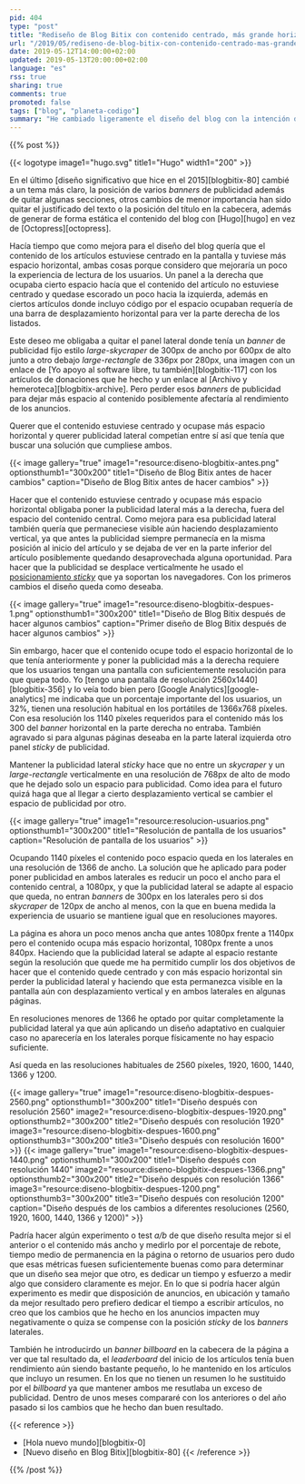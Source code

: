 ```yaml
---
pid: 404
type: "post"
title: "Rediseño de Blog Bitix con contenido centrado, más grande horizontalmente y publicidad lateral sticky"
url: "/2019/05/rediseno-de-blog-bitix-con-contenido-centrado-mas-grande-horizontalmente-y-publicidad-lateral-sticky/"
date: 2019-05-12T14:00:00+02:00
updated: 2019-05-13T20:00:00+02:00
language: "es"
rss: true
sharing: true
comments: true
promoted: false
tags: ["blog", "planeta-codigo"]
summary: "He cambiado ligeramente el diseño del blog con la intención de mejorar la experiencia de usuario haciendo que el contenido quede centrado en la pantalla en vez de estar desplazado un poco a la izquierda por un panel lateral. Pero más espacio horizontal para el contenido podría afectar negativamente al rendmiento de los _banners_ de publicidad laterales si tenía que quitarlos con lo que he tenido que buscar una solución para ambos requerimientos. También he experimentado con la disposición de la publicidad, incluido un _billboard_ y publicidad lateral _sticky_ para que permanezca más tiempo visible y quizá mejorar su rendmiento."
---
```


{{% post %}}

{{< logotype image1="hugo.svg" title1="Hugo" width1="200" >}}

En el último [diseño significativo que hice en el 2015][blogbitix-80] cambié a un tema más claro, la posición de varios _banners_ de publicidad además de quitar algunas secciones, otros cambios de menor importancia han sido quitar el justificado del texto o la posición del título en la cabecera, además de generar de forma estática el contenido del blog con [Hugo][hugo] en vez de [Octopress][octopress].

Hacía tiempo que como mejora para el diseño del blog quería que el contenido de los artículos estuviese centrado en la pantalla y tuviese más espacio horizontal, ambas cosas porque considero que mejoraría un poco la experiencia de lectura de los usuarios. Un panel a la derecha que ocupaba cierto espacio hacía que el contenido del artículo no estuviese centrado y quedase escorado un poco hacia la izquierda, además en ciertos artículos donde incluyo código por el espacio ocupaban requería de una barra de desplazamiento horizontal para ver la parte derecha de los listados.

Este deseo me obligaba a quitar el panel lateral donde tenía un _banner_ de publicidad fijo estilo _large-skycraper_ de 300px de ancho por 600px de alto junto a otro debajo _large-rectangle_ de 336px por 280px, una imagen con un enlace de [Yo apoyo al software libre, tu también][blogbitix-117] con los artículos de donaciones que he hecho y un enlace al [Archivo y hemeroteca][blogbitix-archive]. Pero perder esos _banners_ de publicidad para dejar más espacio al contenido posiblemente afectaría al rendimiento de los anuncios.

Querer que el contenido estuviese centrado y ocupase más espacio horizontal y querer publicidad lateral competían entre sí así que tenía que buscar una solución que cumpliese ambos.

{{< image
    gallery="true"
    image1="resource:diseno-blogbitix-antes.png" optionsthumb1="300x200" title1="Diseño de Blog Bitix antes de hacer cambios"
    caption="Diseño de Blog Bitix antes de hacer cambios" >}}

Hacer que el contenido estuviese centrado y ocupase más espacio horizontal obligaba poner la publicidad lateral más a la derecha, fuera del espacio del contenido central. Como mejora para esa publicidad lateral también quería que permaneciese visible aún haciendo desplazamiento vertical, ya que antes la publicidad siempre permanecía en la misma posición al inicio del artículo y se dejaba de ver en la parte inferior del artículo posiblemente quedando desaprovechada alguna oportunidad. Para hacer que la publicidad se desplace verticalmente he usado el [posicionamiento _sticky_](https://developer.mozilla.org/en-US/docs/Web/CSS/position) que ya soportan los navegadores. Con los primeros cambios el diseño queda como deseaba.

{{< image
    gallery="true"
    image1="resource:diseno-blogbitix-despues-1.png" optionsthumb1="300x200" title1="Diseño de Blog Bitix después de hacer algunos cambios"
    caption="Primer diseño de Blog Bitix después de hacer algunos cambios" >}}

Sin embargo, hacer que el contenido ocupe todo el espacio horizontal de lo que tenía anteriormente y poner la publicidad más a la derecha requiere que los usuarios tengan una pantalla con suficientemente resolución para que quepa todo. Yo [tengo una pantalla de resolución 2560x1440][blogbitix-356] y lo veía todo bien pero [Google Analytics][google-analytics] me indicaba que un porcentaje importante del los usuarios, un 32%, tienen una resolución habitual en los portátiles de 1366x768 píxeles. Con esa resolución los 1140 píxeles requeridos para el contenido más los 300 del _banner_ horizontal en la parte derecha no entraba. También agravado si para algunas páginas deseaba en la parte lateral izquierda otro panel _sticky_ de publicidad.

Mantener la publicidad lateral _sticky_ hace que no entre un _skycraper_ y un _large-rectangle_ verticalmente en una resolución de 768px de alto de modo que he dejado solo un espacio para publicidad. Como idea para el futuro quizá haga que al llegar a cierto desplazamiento vertical se cambier el espacio de publicidad por otro.

{{< image
    gallery="true"
    image1="resource:resolucion-usuarios.png" optionsthumb1="300x200" title1="Resolución de pantalla de los usuarios"
    caption="Resolución de pantalla de los usuarios" >}}

Ocupando 1140 píxeles el contenido poco espacio queda en los laterales en una resolución de 1366 de ancho. La solución que he aplicado para poder poner publicidad en ambos laterales es reducir un poco el ancho para el contenido central, a 1080px, y que la publicidad lateral se adapte al espacio que queda, no entran _banners_ de 300px en los laterales pero si dos _skycraper_ de 120px de ancho al menos, con la que en buena medida la experiencia de usuario se mantiene igual que en resoluciones mayores.

La página es ahora un poco menos ancha que antes 1080px frente a 1140px pero el contenido ocupa más espacio horizontal, 1080px frente a unos 840px. Haciendo que la publicidad lateral se adapte al espacio restante según la resolución que quede me ha permitido cumplir los dos objetivos de hacer que el contenido quede centrado y con más espacio horizontal sin perder la publicidad lateral y haciendo que esta permanezca visible en la pantalla aún con desplazamiento vertical y en ambos laterales en algunas páginas.

En resoluciones menores de 1366 he optado por quitar completamente la publicidad lateral ya que aún aplicando un diseño adaptativo en cualquier caso no aparecería en los laterales porque físicamente no hay espacio suficiente.

Así queda en las resoluciones habituales de 2560 píxeles, 1920, 1600, 1440, 1366 y 1200.

{{< image
    gallery="true"
    image1="resource:diseno-blogbitix-despues-2560.png" optionsthumb1="300x200" title1="Diseño después con resolución 2560"
    image2="resource:diseno-blogbitix-despues-1920.png" optionsthumb2="300x200" title2="Diseño después con resolución 1920"
    image3="resource:diseno-blogbitix-despues-1600.png" optionsthumb3="300x200" title3="Diseño después con resolución 1600" >}}
{{< image
    gallery="true"
    image1="resource:diseno-blogbitix-despues-1440.png" optionsthumb1="300x200" title1="Diseño después con resolución 1440"
    image2="resource:diseno-blogbitix-despues-1366.png" optionsthumb2="300x200" title2="Diseño después con resolución 1366"
    image3="resource:diseno-blogbitix-despues-1200.png" optionsthumb3="300x200" title3="Diseño después con resolución 1200"
    caption="Diseño después de los cambios a diferentes resoluciones (2560, 1920, 1600, 1440, 1366 y 1200)" >}}

Padría hacer algún experimento o test _a/b_ de que diseño resulta mejor si el anterior o el contenido más ancho y medirlo por el porcentaje de rebote, tiempo medio de permanencia en la página o retorno de usuarios pero dudo que esas métricas fuesen suficientemente buenas como para determinar que un diseño sea mejor que otro, es dedicar un tiempo y esfuerzo a medir algo que considero claramente es mejor. En lo que si podría hacer algún experimento es medir que disposición de anuncios, en ubicación y tamaño da mejor resultado pero prefiero dedicar el tiempo a escribir artículos, no creo que los cambios que he hecho en los anuncios impacten muy negativamente o quiza se compense con la posición _sticky_ de los _banners_ laterales.

También he introducirdo un _banner_ _billboard_ en la cabecera de la página a ver que tal resultado da, el _leaderboard_ del inicio de los artículos tenía buen rendimiento aún siendo bastante pequeño, lo he mantenido en los artículos que incluyo un resumen. En los que no tienen un resumen lo he sustituido por el _billboard_ ya que mantener ambos me resutlaba un exceso de publicidad. Dentro de unos meses compararé con los anteriores o del año pasado si los cambios que he hecho dan buen resultado.

{{< reference >}}
* [Hola nuevo mundo][blogbitix-0]
* [Nuevo diseño en Blog Bitix][blogbitix-80]
{{< /reference >}}

{{% /post %}}
